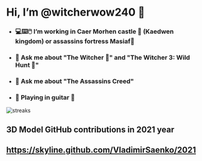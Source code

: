 # Hi, I’m @witcherwow240 🐺 
- ### 💻⌨️🖱️ I’m working in Caer Morhen castle 🏰 (Kaedwen kingdom) or assassins fortress Masiaf🏰
- ### 💬 Ask me about "The Witcher 🐺" and "The Witcher 3: Wild Hunt 🐺"
- ### 💬 Ask me about "The Assassins Creed"
- ### 🎸 Playing in guitar 🎸

<!-- [![Typing SVG](https://readme-typing-svg.herokuapp.com?color=38F752&lines=Hello+there%2C+I+am+witcherwow240!+;I+am+a+future+Front-End+Developer+)](https://git.io/typing-svg) -->

<img align="center" src="https://github-readme-streak-stats.herokuapp.com/?user=VladimirSaenko&theme=tokyonight" alt="streaks"/></p>

<!-- <p align="center"><img src="https://github-profile-trophy.vercel.app/?username=VladimirSaenko&no-bg=true&theme=dracula&no-frame=true&column=7&margin-w=15&margin-h=15" alt="trophies"/></p> -->

## 3D Model GitHub contributions in 2021 year

## https://skyline.github.com/VladimirSaenko/2021

<!--
**VladimirSaenko/VladimirSaenko** is a ✨ _special_ ✨ repository because its `README.md` (this file) appears on your GitHub profile.
Here are some ideas to get you started:

- 🔭 I’m currently working on 
- 🌱 I’m currently learning ...
- 👯 I’m looking to collaborate on ...
- 🤔 I’m looking for help with ...
- 📫 How to reach me: ...
- 😄 Pronouns: ...
- ⚡ Fun fact: ...
-->
